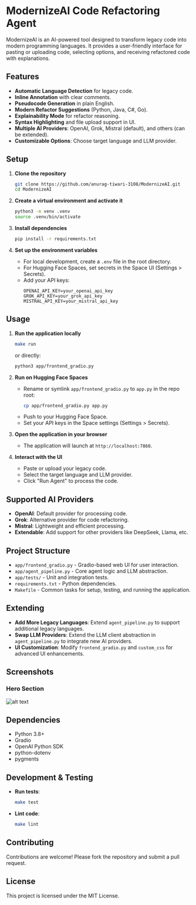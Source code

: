 # ModernizeAI Code Refactoring Agent

ModernizeAI is an AI-powered tool designed to transform legacy code into modern programming languages. It provides a user-friendly interface for pasting or uploading code, selecting options, and receiving refactored code with explanations.

## Features

- **Automatic Language Detection** for legacy code.
- **Inline Annotation** with clear comments.
- **Pseudocode Generation** in plain English.
- **Modern Refactor Suggestions** (Python, Java, C#, Go).
- **Explainability Mode** for refactor reasoning.
- **Syntax Highlighting** and file upload support in UI.
- **Multiple AI Providers**: OpenAI, Grok, Mistral (default), and others (can be extended).
- **Customizable Options**: Choose target language and LLM provider.

## Setup

1. **Clone the repository**
   ```bash
   git clone https://github.com/anurag-tiwari-3108/ModernizeAI.git
   cd ModernizeAI
   ```

2. **Create a virtual environment and activate it**
   ```bash
   python3 -m venv .venv
   source .venv/bin/activate
   ```

3. **Install dependencies**
   ```bash
   pip install -r requirements.txt
   ```

4. **Set up the environment variables**
   - For local development, create a `.env` file in the root directory.
   - For Hugging Face Spaces, set secrets in the Space UI (Settings > Secrets).
   - Add your API keys:
     ```
     OPENAI_API_KEY=your_openai_api_key
     GROK_API_KEY=your_grok_api_key
     MISTRAL_API_KEY=your_mistral_api_key
     ```

## Usage

1. **Run the application locally**
   ```bash
   make run
   ```
   or directly:
   ```bash
   python3 app/frontend_gradio.py
   ```

2. **Run on Hugging Face Spaces**
   - Rename or symlink `app/frontend_gradio.py` to `app.py` in the repo root:
     ```bash
     cp app/frontend_gradio.py app.py
     ```
   - Push to your Hugging Face Space.
   - Set your API keys in the Space settings (Settings > Secrets).

3. **Open the application in your browser**
   - The application will launch at `http://localhost:7860`.

4. **Interact with the UI**
   - Paste or upload your legacy code.
   - Select the target language and LLM provider.
   - Click "Run Agent" to process the code.

## Supported AI Providers

- **OpenAI**: Default provider for processing code.
- **Grok**: Alternative provider for code refactoring.
- **Mistral**: Lightweight and efficient processing.
- **Extendable**: Add support for other providers like DeepSeek, Llama, etc.

## Project Structure

- `app/frontend_gradio.py` - Gradio-based web UI for user interaction.
- `app/agent_pipeline.py` - Core agent logic and LLM abstraction.
- `app/tests/` - Unit and integration tests.
- `requirements.txt` - Python dependencies.
- `Makefile` - Common tasks for setup, testing, and running the application.

## Extending

- **Add More Legacy Languages**: Extend `agent_pipeline.py` to support additional legacy languages.
- **Swap LLM Providers**: Extend the LLM client abstraction in `agent_pipeline.py` to integrate new AI providers.
- **UI Customization**: Modify `frontend_gradio.py` and `custom_css` for advanced UI enhancements.

## Screenshots

### Hero Section
![alt text](image.png)

## Dependencies

- Python 3.8+
- Gradio
- OpenAI Python SDK
- python-dotenv
- pygments

## Development & Testing

- **Run tests**:
  ```bash
  make test
  ```
- **Lint code**:
  ```bash
  make lint
  ```

## Contributing

Contributions are welcome! Please fork the repository and submit a pull request.

## License

This project is licensed under the MIT License.
